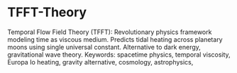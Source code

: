 # TFFT-Theory
Temporal Flow Field Theory (TFFT): Revolutionary physics framework modeling time as viscous medium. Predicts tidal heating across planetary moons using single universal constant. Alternative to dark energy, gravitational wave theory. Keywords: spacetime physics, temporal viscosity, Europa Io heating, gravity alternative, cosmology, astrophysics, 

